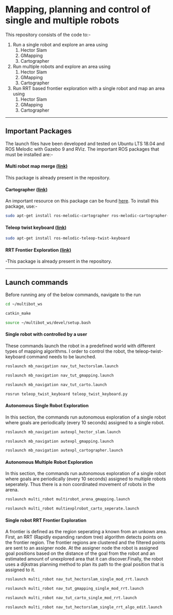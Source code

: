 # Mapping, planning and control of single and multiple robots

This repository consists of the code to:-

1. Run a single robot and explore an area using 
	1.	Hector Slam
	2. GMapping
	3. Cartographer
2. Run multiple robots and explore an area using 
	1. Hector Slam
	2. GMapping
	3. Cartographer
3. Run RRT based frontier exploration with a single robot and map an area using 
	1. Hector Slam
	2. GMapping
	3. Cartographer
	
***
## Important Packages
The launch files have been developed and tested on Ubuntu LTS 18.04 and ROS Melodic with Gazebo 9 and RViz. The important ROS packages that must be installed are:-

#### Multi robot map merge [(link)](http://wiki.ros.org/multirobot_map_merge)
This package is already present in the repository.

#### Cartographer [(link)](http://wiki.ros.org/cartographer)
An important resource on this package can be found [here](https://ouster.com/blog/building-maps-using-google-cartographer-and-the-os1-lidar-sensor/). To install this package, use:-
```bash
sudo apt-get install ros-melodic-cartographer ros-melodic-cartographer-ros ros-melodic-cartographer-ros-msgs ros-melodic-cartographer-rviz
```

#### Teleop twist keyboard [(link)](http://wiki.ros.org/teleop_twist_keyboard)
```bash
sudo apt-get install ros-melodic-teleop-twist-keyboard
```

#### RRT Frontier Exploration [(link)](http://wiki.ros.org/rrt_exploration)
-This package is already present in the repository.

***
## Launch commands
Before running any of the below commands, navigate to the run

```bash
cd ~/multibot_ws
```
```bash
catkin_make
```
```bash
source ~/multibot_ws/devel/setup.bash
```

#### Single robot with controlled by a user 
These commands launch the robot in a predefined world with different types of mapping algorithms. I order to control the robot, the teleop-twist-keyboard command needs to be launched.

```bash
roslaunch mb_navigation nav_tut_hectorslam.launch
```
```bash
roslaunch mb_navigation nav_tut_gmapping.launch
```
```bash
roslaunch mb_navigation nav_tut_carto.launch
```
```bash
rosrun teleop_twist_keyboard teleop_twist_keyboard.py
```

#### Autonomous Single Robot Exploration
In this section, the commands run autonomous exploration of a single robot where goals are periodically (every 10 seconds) assigned to a single robot.
```bash
roslaunch mb_navigation autexpl_hector_slam.launch
```
```bash
roslaunch mb_navigation autexpl_gmapping.launch
```
```bash
roslaunch mb_navigation autexpl_cartographer.launch
```
#### Autonomous Multiple Robot Exploration
In this section, the commands run autonomous exploration of a single robot where goals are periodically (every 10 seconds) assigned to multiple robots seperately. Thus there is a non coordinated movement of robots in the arena.
```bash
roslaunch multi_robot multirobot_arena_gmapping.launch
```
```bash
roslaunch multi_robot multiexplrobot_carto_seperate.launch
```
#### Single robot RRT Frontier Exploration
A frontier is defined as the region seperating a known from an unkown area. First, an RRT (Rapidly expanding random tree) algorithm detects points on the frontier region. The frontier regions are clustered and the filtered points are sent to an assigner node. At the assigner node the robot is assigned goal positions based on the distance of the goal from the robot and an estimated amount of unexplored area that it can discover.Finally, the robot uses a dijkstras planning method to plan its path to the goal position that is assigned to it.
```bash
roslaunch multi_robot nav_tut_hectorslam_single_mod_rrt.launch
```
```bash
roslaunch multi_robot nav_tut_gmapping_single_mod_rrt.launch
```
```bash
roslaunch multi_robot nav_tut_carto_single_mod_rrt.launch
```
```bash
roslaunch multi_robot nav_tut_hectorslam_single_rrt_algo_edit.launch
```
